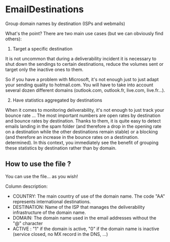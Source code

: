 # EmailDestinations
Group domain names by destination (ISPs and webmails)

What's the point?
There are two main use cases (but we can obviously find others):

1. Target a specific destination

It is not uncommon that during a deliverability incident it is necessary to shut down the sendings to certain destinations, reduce the volumes sent or target only the inactive ones to them.

So if you have a problem with Microsoft, it's not enough just to just adapt your sending quality to hotmail.com. You will have to take into account several dozen different domains (outlook.com, outlook.fr, live.com, live.fr…).

2. Have statistics aggregated by destinations

When it comes to monitoring deliverability, it's not enough to just track your bounce rate ... The most important numbers are open rates by destination and bounce rates by destination. Thanks to them, it is quite easy to detect emails landing in the spam folder (and therefore a drop in the opening rate on a destination while the other destinations remain stable) or a blocking (and therefore an increase in the bounce rates on a destination. determined). In this context, you immediately see the benefit of grouping these statistics by destination rather than by domain.

## How to use the file ?

You can use the file... as you wish!

Column description:
- COUNTRY: The main country of use of the domain name. The code "AA" represents international destinations.
- DESTINATION: Name of the ISP that manages the deliverability infrastructure of the domain name.
- DOMAIN: The domain name used in the email addresses without the "@" character
- ACTIVE : "1" if the domain is active, "0" if the domain name is inactive (service closed, no MX record in the DNS, ...)
